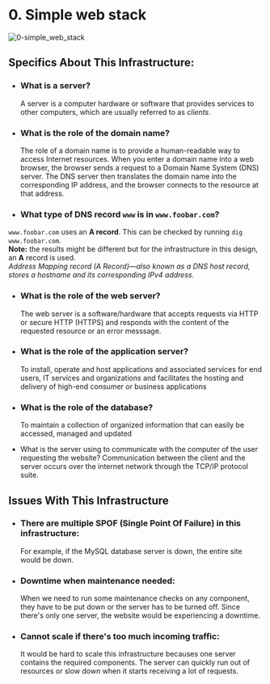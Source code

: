# 0. Simple web stack

![0-simple_web_stack](https://github.com/MennaAnwar/alx-system_engineering-devops/assets/79084467/3afba729-6b40-42d2-adc0-e4c1bdbd18ea)

## Specifics About This Infrastructure:

* ### What is a server?
  A server is a computer hardware or software that provides services to other computers, which are usually referred to as *clients*.

* ### What is the role of the domain name?
  The role of a domain name is to provide a human-readable way to access Internet resources.
  When you enter a domain name into a web browser, the browser sends a request to a Domain Name System (DNS) server.
  The DNS server then translates the domain name into the corresponding IP address, and the browser connects to the resource at that address.

* ### What type of DNS record `www` is in `www.foobar.com`?
`www.foobar.com` uses an **A record**. This can be checked by running `dig www.foobar.com`.<br/>**Note:** the results might be different but for the infrastructure in this design, an **A** record is used.<br/>
<i>Address Mapping record (A Record)—also known as a DNS host record, stores a hostname and its corresponding IPv4 address.</i>

* ### What is the role of the web server?
  The web server is a software/hardware that accepts requests via HTTP or secure HTTP (HTTPS) and responds with the content of the
  requested resource or an error messsage.

* ### What is the role of the application server?
  To install, operate and host applications and associated services for end users, IT services and organizations and facilitates the
  hosting and delivery of high-end consumer or business applications

* ### What is the role of the database? 
  To maintain a collection of organized information that can easily be accessed, managed and updated

* What is the server using to communicate with the computer of the user requesting the website?
  Communication between the client and the server occurs over the internet network through the TCP/IP protocol suite.

## Issues With This Infrastructure

* ### There are multiple SPOF (Single Point Of Failure) in this infrastructure:
  For example, if the MySQL database server is down, the entire site would be down.

* ### Downtime when maintenance needed:
  When we need to run some maintenance checks on any component, they have to be put down or
  the server has to be turned off. Since there's only one server, the website would be experiencing a downtime.

* ### Cannot scale if there's too much incoming traffic:
  It would be hard to scale this infrastructure becauses one server contains the
  required components. The server can quickly run out of resources or slow down when it starts receiving a lot of requests.
